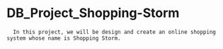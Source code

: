 # DB_Project_Shopping-Storm
	  In this project, we will be design and create an online shopping system whose name is Shopping Storm. 
